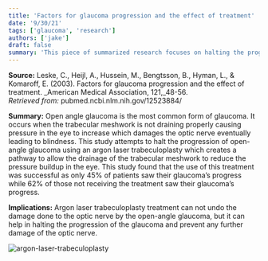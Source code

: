 ```yaml
---
title: 'Factors for glaucoma progression and the effect of treatment'
date: '9/30/21'
tags: ['glaucoma', 'research']
authors: ['jake']
draft: false
summary: 'This piece of summarized research focuses on halting the progression of open-angle glaucoma and a new treatment to stop damage to the optic nerve.'
---
```

**Source:**
Leske, C., Heijl, A., Hussein, M., Bengtsson, B., Hyman, L., & 
	Komaroff, E. (2003). Factors for glaucoma progression and the 
	effect of treatment.  _American Medical Association, 121,_48-56.  
	_Retrieved from:_  pubmed.ncbi.nlm.nih.gov/12523884/

**Summary:**  Open angle glaucoma is the most common form of glaucoma. It occurs when the trabecular meshwork is not draining properly causing pressure in the eye to increase which damages the optic nerve eventually leading to blindness. This study attempts to halt the progression of open-angle glaucoma using an argon laser trabeculoplasty which creates a pathway to allow the drainage of the trabecular meshwork to reduce the pressure buildup in the eye. This study found that the use of this treatment was successful as only 45% of patients saw their glaucoma’s progress while 62% of those not receiving the treatment saw their glaucoma’s progress.

**Implications:**  Argon laser trabeculoplasty treatment can not undo the damage done to the optic nerve by the open-angle glaucoma, but it can help in halting the progression of the glaucoma and prevent any further damage of the optic nerve.

![argon-laser-trabeculoplasty](http://www.alpfmedical.info/visual-acuity/images/4769_155_306-cyclodiathermy.jpg)

